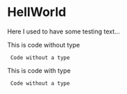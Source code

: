 # HellWorld

Here I used to have some testing text...


This is code without type
```
 Code without a type
```

This is code with type
```consoleS
 Code without a type
```
